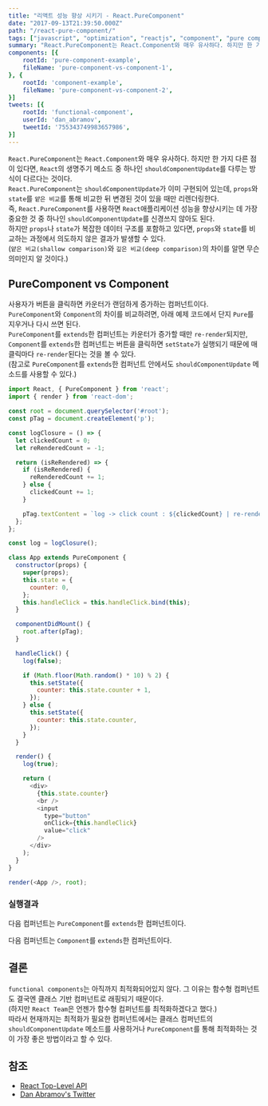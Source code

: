 ```yaml
---
title: "리액트 성능 향상 시키기 - React.PureComponent"
date: "2017-09-13T21:39:50.000Z"
path: "/react-pure-component/"
tags: ["javascript", "optimization", "reactjs", "component", "pure component"]
summary: "React.PureComponent는 React.Component와 매우 유사하다. 하지만 한 가지 다른 점이 있다면, React의 생명주기 메소드 중 하나인 shouldComponentUpdate를 다루는 방식이 다르다는 것이다."
components: [{
	rootId: 'pure-component-example',
	fileName: 'pure-component-vs-component-1',
}, {
	rootId: 'component-example',
	fileName: 'pure-component-vs-component-2',
}]
tweets: [{
	rootId: 'functional-component',
	userId: 'dan_abramov',
	tweetId: '755343749983657986',
}]
---
```


`React.PureComponent`는 `React.Component`와 매우 유사하다. 하지만 한 가지 다른 점이 있다면, `React`의 생명주기 메소드 중 하나인 `shouldComponentUpdate`를 다루는 방식이 다르다는 것이다.<br />
`React.PureComponent`는 `shouldComponentUpdate`가 이미 구현되어 있는데, `props`와 `state`를 `얕은 비교`를 통해 비교한 뒤 변경된 것이 있을 때만 리렌더링한다.<br />
즉, `React.PureComponent`를 사용하면 `React`애플리케이션 성능을 향상시키는 데 가장 중요한 것 중 하나인 `shouldComponentUpdate`를 신경쓰지 않아도 된다.<br />
하지만 `props`나 `state`가 복잡한 데이터 구조를 포함하고 있다면, `props`와 `state`를 비교하는 과정에서 의도하지 않은 결과가 발생할 수 있다.<br />
(`얕은 비교(shallow comparison)`와 `깊은 비교(deep comparison)`의 차이를 알면 무슨 의미인지 알 것이다.)

## PureComponent vs Component
사용자가 버튼을 클릭하면 카운터가 랜덤하게 증가하는 컴퍼넌트이다.<br />
`PureComponent`와 `Component`의 차이를 비교하려면, 아래 예제 코드에서 단지 `Pure`를 지우거나 다시 쓰면 된다.<br />
`PureComponent`를 `extends`한 컴퍼넌트는 카운터가 증가할 때만 `re-render`되지만, `Component`를 `extends`한 컴퍼넌트는 버튼을 클릭하면 `setState`가 실행되기 때문에 매 클릭마다 `re-render`된다는 것을 볼 수 있다.<br />
(참고로 `PureComponent`를 `extends`한 컴퍼넌트 안에서도 `shouldComponentUpdate` 메소드를 사용할 수 있다.)

```js
import React, { PureComponent } from 'react';
import { render } from 'react-dom';

const root = document.querySelector('#root');
const pTag = document.createElement('p');

const logClosure = () => {
  let clickedCount = 0;
  let reRenderedCount = -1;

  return (isReRendered) => {
    if (isReRendered) {
      reRenderedCount += 1;
    } else {
      clickedCount += 1;
    }

    pTag.textContent = `log -> click count : ${clickedCount} | re-render count : ${reRenderedCount}`;
  };
};

const log = logClosure();

class App extends PureComponent {
  constructor(props) {
    super(props);
    this.state = {
      counter: 0,
    };
    this.handleClick = this.handleClick.bind(this);
  }

  componentDidMount() {
    root.after(pTag);
  }

  handleClick() {
    log(false);

    if (Math.floor(Math.random() * 10) % 2) {
      this.setState({
        counter: this.state.counter + 1,
      });
    } else {
      this.setState({
        counter: this.state.counter,
      });
    }
  }

  render() {
    log(true);

    return (
      <div>
        {this.state.counter}
        <br />
        <input
          type="button"
          onClick={this.handleClick}
          value="click"
        />
      </div>
    );
  }
}

render(<App />, root);
```

### 실행결과
다음 컴퍼넌트는 `PureComponent`를 `extends`한 컴퍼넌트이다.
<div id="pure-component-example"></div>

다음 컴퍼넌트는 `Component`를 `extends`한 컴퍼넌트이다.
<div id="component-example"></div>

## 결론
`functional components`는 아직까지 최적화되어있지 않다. 그 이유는 함수형 컴퍼넌트도 결국엔 클래스 기반 컴퍼넌트로 래핑되기 때문이다.<br />
(하지만 `React Team`은 언젠가 함수형 컴퍼넌트를 최적화하겠다고 했다.)<br />
따라서 현재까지는 최적화가 필요한 컴퍼넌트에서는 클래스 컴퍼넌트의 `shouldComponentUpdate` 메소드를 사용하거나 `PureComponent`를 통해 최적화하는 것이 가장 좋은 방법이라고 할 수 있다.

<div id="functional-component"></div>

## 참조
- [React Top-Level API](https://facebook.github.io/react/docs/react-api.html#react.purecomponent)
- [Dan Abramov's Twitter](https://twitter.com/dan_abramov/status/755343749983657986)
